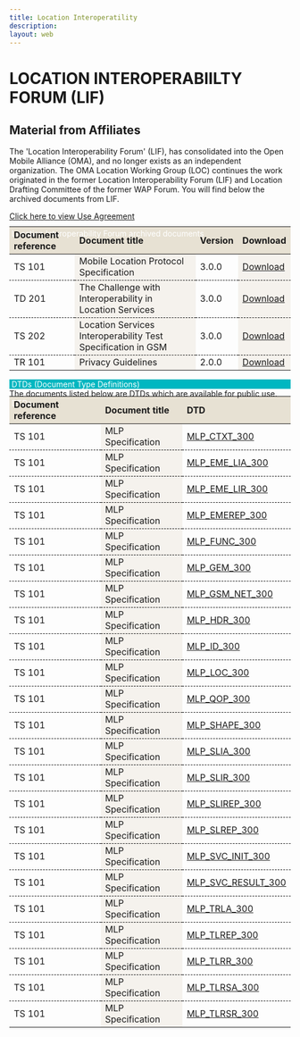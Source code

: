 ```yaml
---
title: Location Interoperatility
description:
layout: web
---
```

# LOCATION INTEROPERABIILTY FORUM (LIF)
## Material from Affiliates  
        
The 'Location Interoperability Forum' (LIF), has consolidated into the Open Mobile Alliance (OMA), and no longer exists as an independent organization. The OMA Location Working Group (LOC) continues the work originated in the former Location Interoperability Forum (LIF) and Location Drafting Committee of the former WAP Forum. You will find below the archived documents from LIF.

<a target="_blank" href="/omaspecworks/about/policies-terms/use-agreement">Click here to view Use Agreement</a>

<div class="head">Location Interoperability Forum archived documents</div>
        <table>
            <thead>
                <tr>
                    <th>Document reference</th>
                    <th>Document title</th>
                    <th>Version</th>
                    <th>Download</th>
                </tr>
            </thead>
            <tbody>
                <tr>
                    <td>TS 101</td>
                    <td>Mobile Location Protocol Specification</td>
                    <td>3.0.0</td>
                    <td><a target="_blank" href="https://openmobilealliance.org/tech/affiliates/lif/LIF-TS-101-v3.0.0.zip" title="By Clicking here you accept the use agreement">Download</a></td>
                </tr>
                <tr>
                    <td>TD 201</td>
                    <td>The Challenge with Interoperability in Location Services</td>
                    <td>3.0.0</td>
                    <td><a target="_blank" href="https://openmobilealliance.org/tech/affiliates/lif/LIF-TD-201-v3.0.0.zip" title="By Clicking here you accept the use agreement">Download</a></td>
                </tr>
                <tr>
                    <td>TS 202</td>
                    <td>Location Services Interoperability Test Specification in GSM</td>
                    <td>3.0.0</td>
                    <td><a target="_blank" href="https://openmobilealliance.org/tech/affiliates/lif/LIF-TS-202-v3.0.0.zip" title="By Clicking here you accept the use agreement">Download</a></td>
                </tr>
                <tr>
                    <td>TR 101</td>
                    <td>Privacy Guidelines</td>
                    <td>2.0.0</td>
                    <td><a target="_blank" href="https://openmobilealliance.org/tech/affiliates/lif/lif-tr-101-v2.0.0.zip" title="By Clicking here you accept the use agreement">Download</a></td>
                </tr>
            </tbody>
        </table>
        <!--Location Interoperability Forum list ends-->
        <!--DTDs starts-->
        <div class="headSolo">DTDs (Document Type Definitions)</div>
        <div class="mb-14">The documents listed below are DTDs which are available for public use.</div>
        <!--DTDs ends-->
        <!--DTDs list starts-->
        <div class="head">DTDs</div>
        <table>
            <thead>
                <tr>
                    <th>Document reference</th>
                    <th>Document title</th>
                    <th>DTD</th>
                </tr>
            </thead>
            <tbody>
                <tr>
                    <td>TS 101</td>
                    <td>MLP Specification</td>
                    <td><a target="_blank" href="http://www.openmobilealliance.org/tech/affiliates/lif/MLP_CTXT_300_DTD.txt" title="By Clicking here you accept the use agreement">MLP_CTXT_300</a></td>
                </tr>
                <tr>
                    <td>TS 101</td>
                    <td>MLP Specification</td>
                    <td><a target="_blank" href="http://www.openmobilealliance.org/tech/affiliates/lif/MLP_EME_LIA_300_DTD.txt" title="By Clicking here you accept the use agreement">MLP_EME_LIA_300</a></td>
                </tr>
                <tr>
                    <td>TS 101</td>
                    <td>MLP Specification</td>
                    <td><a target="_blank" href="http://www.openmobilealliance.org/tech/affiliates/lif/MLP_EME_LIR_300_DTD.txt" title="By Clicking here you accept the use agreement">MLP_EME_LIR_300</a></td>
                </tr>
                <tr>
                    <td>TS 101</td>
                    <td>MLP Specification</td>
                    <td><a target="_blank" href="http://www.openmobilealliance.org/tech/affiliates/lif/MLP_EMEREP_300_DTD.txt" title="By Clicking here you accept the use agreement">MLP_EMEREP_300</a></td>
                </tr>
                <tr>
                    <td>TS 101</td>
                    <td>MLP Specification</td>
                    <td><a target="_blank" href="http://www.openmobilealliance.org/tech/affiliates/lif/MLP_FUNC_300_DTD.txt" title="By Clicking here you accept the use agreement">MLP_FUNC_300</a></td>
                </tr>
                <tr>
                    <td>TS 101</td>
                    <td>MLP Specification</td>
                    <td><a target="_blank" href="http://www.openmobilealliance.org/tech/affiliates/lif/MLP_GEM_300_DTD.txt" title="By Clicking here you accept the use agreement">MLP_GEM_300</a></td>
                </tr>
                <tr>
                    <td>TS 101</td>
                    <td>MLP Specification</td>
                    <td><a target="_blank" href="http://www.openmobilealliance.org/tech/affiliates/lif/MLP_GSM_NET_300_DTD.txt" title="By Clicking here you accept the use agreement">MLP_GSM_NET_300</a></td>
                </tr>
                <tr>
                    <td>TS 101</td>
                    <td>MLP Specification</td>
                    <td><a target="_blank" href="http://www.openmobilealliance.org/tech/affiliates/lif/MLP_HDR_300_DTD.txt" title="By Clicking here you accept the use agreement">MLP_HDR_300</a></td>
                </tr>
                <tr>
                    <td>TS 101</td>
                    <td>MLP Specification</td>
                    <td><a target="_blank" href="http://www.openmobilealliance.org/tech/affiliates/lif/MLP_ID_300_DTD.txt" title="By Clicking here you accept the use agreement">MLP_ID_300</a></td>
                </tr>
                <tr>
                    <td>TS 101</td>
                    <td>MLP Specification</td>
                    <td><a target="_blank" href="http://www.openmobilealliance.org/tech/affiliates/lif/MLP_LOC_300_DTD.txt" title="By Clicking here you accept the use agreement">MLP_LOC_300</a></td>
                </tr>
                <tr>
                    <td>TS 101</td>
                    <td>MLP Specification</td>
                    <td><a target="_blank" href="http://www.openmobilealliance.org/tech/affiliates/lif/MLP_QOP_300_DTD.txt" title="By Clicking here you accept the use agreement">MLP_QOP_300</a></td>
                </tr>
                <tr>
                    <td>TS 101</td>
                    <td>MLP Specification</td>
                    <td><a target="_blank" href="http://www.openmobilealliance.org/tech/affiliates/lif/MLP_SHAPE_300_DTD.txt" title="By Clicking here you accept the use agreement">MLP_SHAPE_300</a></td>
                </tr>
                <tr>
                    <td>TS 101</td>
                    <td>MLP Specification</td>
                    <td><a target="_blank" href="http://www.openmobilealliance.org/tech/affiliates/lif/MLP_SLIA_300_DTD.txt" title="By Clicking here you accept the use agreement">MLP_SLIA_300</a></td>
                </tr>
                <tr>
                    <td>TS 101</td>
                    <td>MLP Specification</td>
                    <td><a target="_blank" href="http://www.openmobilealliance.org/tech/affiliates/lif/MLP_SLIR_300_DTD.txt" title="By Clicking here you accept the use agreement">MLP_SLIR_300</a></td>
                </tr>
                <tr>
                    <td>TS 101</td>
                    <td>MLP Specification</td>
                    <td><a target="_blank" href="http://www.openmobilealliance.org/tech/affiliates/lif/MLP_SLIREP_300_DTD.txt" title="By Clicking here you accept the use agreement">MLP_SLIREP_300</a></td>
                </tr>
                <tr>
                    <td>TS 101</td>
                    <td>MLP Specification</td>
                    <td><a target="_blank" href="http://www.openmobilealliance.org/tech/affiliates/lif/MLP_SLREP_300_DTD.txt" title="By Clicking here you accept the use agreement">MLP_SLREP_300</a></td>
                </tr>
                <tr>
                    <td>TS 101</td>
                    <td>MLP Specification</td>
                    <td><a target="_blank" href="http://www.openmobilealliance.org/tech/affiliates/lif/MLP_SVC_INIT_300_DTD.txt" title="By Clicking here you accept the use agreement">MLP_SVC_INIT_300</a></td>
                </tr>
                <tr>
                    <td>TS 101</td>
                    <td>MLP Specification</td>
                    <td><a target="_blank" href="http://www.openmobilealliance.org/tech/affiliates/lif/MLP_SVC_RESULT_300_DTD.txt" title="By Clicking here you accept the use agreement">MLP_SVC_RESULT_300</a></td>
                </tr>
                <tr>
                    <td>TS 101</td>
                    <td>MLP Specification</td>
                    <td><a target="_blank" href="http://www.openmobilealliance.org/tech/affiliates/lif/MLP_TLRA_300_DTD.txt" title="By Clicking here you accept the use agreement">MLP_TRLA_300</a></td>
                </tr>
                <tr>
                    <td>TS 101</td>
                    <td>MLP Specification</td>
                    <td><a target="_blank" href="http://www.openmobilealliance.org/tech/affiliates/lif/MLP_TLREP_300_DTD.txt" title="By Clicking here you accept the use agreement">MLP_TLREP_300</a></td>
                </tr>
                <tr>
                    <td>TS 101</td>
                    <td>MLP Specification</td>
                    <td><a target="_blank" href="http://www.openmobilealliance.org/tech/affiliates/lif/MLP_TLRR_300_DTD.txt" title="By Clicking here you accept the use agreement">MLP_TLRR_300</a></td>
                </tr>
                <tr>
                    <td>TS 101</td>
                    <td>MLP Specification</td>
                    <td><a target="_blank" href="http://www.openmobilealliance.org/tech/affiliates/lif/MLP_TLRSA_300_DTD.txt" title="By Clicking here you accept the use agreement">MLP_TLRSA_300</a></td>
                </tr>
                <tr>
                    <td>TS 101</td>
                    <td>MLP Specification</td>
                    <td><a target="_blank" href="http://www.openmobilealliance.org/tech/affiliates/lif/MLP_TLRSR_300_DTD.txt" title="By Clicking here you accept the use agreement">MLP_TLRSR_300</a></td>
                </tr>
            </tbody>
        </table>
    </div>

<style scoped>
.light a {
    text-decoration: none;
    color: theme('colors.oma-blue.300');
}

.headSolo {
    background-color: #00B7C1;
    padding-left: 4px;
    color: white;
}

.head {
    background-color: #00B7C1;
    padding-left: 4px;
    margin-bottom: -37px;
    color: white;
}

th {
    background-color: #E7E1D3;
    text-align: left;
}

.dark th {
    color: black;
}

tr {
    border-bottom: 1px dashed black;
}

td {
    border-bottom: 1px dashed black;
}

.dark td:nth-child(odd){
    background-color: white;
    color: black;
}

td:nth-child(even) {
    background-color: #F5F2ED;
}

.dark td:nth-child(even) {
    color: black;
}
</style>
